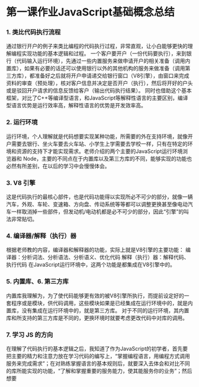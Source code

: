 # 第一课作业JavaScript基础概念总结

###  1. 类比代码执行流程

通过银行开户的例子来类比编程的代码执行过程，非常直观，让小白能够更快的理解编程实现功能的基本逻辑和过程。
一个客户要开户（一份代码要执行），来到银行（代码输入运行环境），先通过一些内置服务来做申请开户的相关准备（调用内置库），如果有必要的话还可以使用银行以外的其他机构的服务来做准备（调用第三方库），都准备好之后就将开户申请递交给银行窗口（V8引擎），由窗口来完成资料的审查（预处理），核对客户信息并决定是否开户（执行），然后将开好的户头或是驳回开户请求的信息反馈给客户（输出代码执行结果）。
同时也借助这个基本框架，对比了C++等编译型语言，和JavaScript等解释性语言的主要区别，编译型语言优势是运行效率高，解释性语言的优势是开发效率高。

###  2. 运行环境
运行环境，个人理解就是代码想要实现某种功能，所需要的外在支持环境，就像开户需要去银行、坐火车要去火车站、小学生上学需要去学校一样，只有在特定的环境和资源的支持下才能实现需求。老师介绍的两个主要的JavaScript运行环境浏览器和 Node，主要的不同点在于内置库以及第三方库的不同，能够实现的功能也必然有所差别，在以后的学习中会慢慢体会。

###  3. V8 引擎
这是代码执行的最核心部件，也是代码功能得以实现所必不可少的部分，就像一辆汽车，外观、车轮、变速箱、方向盘、传动系统等等都可以调整更换甚至像电动汽车一样取消掉一些部件，但发动机/电动机都是必不可少的部分，因此“引擎”的叫法非常贴切。

###  4. 编译器/解释（执行）器
根据老师教的内容，编译器和解释器的功能，实际上就是V8引擎的主要功能：
编译器：分析词法、分析语法、分析语义、优化代码
解释（执行）器：解释代码、执行代码
在JavaScript运行环境中，这两个功能是都集成在V8引擎中的。

###  5. 内置库、6. 第三方库
内置库我理解为，为了使代码能够更有效的被V8引擎所执行，而提前设定好的一套程序或是模块，供代码调用，这些模块如果是已经集成在运行环境中的，就是内置库，没有集成在运行环境中的，就是第三方库。
对于不同的运行环境，其内置库和所支持的第三方库是不同的，更换环境时就要考虑更改代码中对库的调用。

### 7. 学习 JS 的方向
在理解了代码执行的基本逻辑之后，我知道了作为JavaScript的初学者，首先要把主要的精力和注意力放在学习代码的编写上，“掌握编程语言，用编程方式调用服务来完成需求”；在对熟练掌握语言的基本规则后，就要深入去体会和对比不同的库所能实现的功能，“了解和掌握重要的服务能力，使其能服务你的业务”；然后想要






